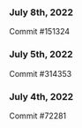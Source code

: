 ### July 8th, 2022

Commit #151324

### July 5th, 2022

Commit #314353


### July 4th, 2022

Commit #72281
